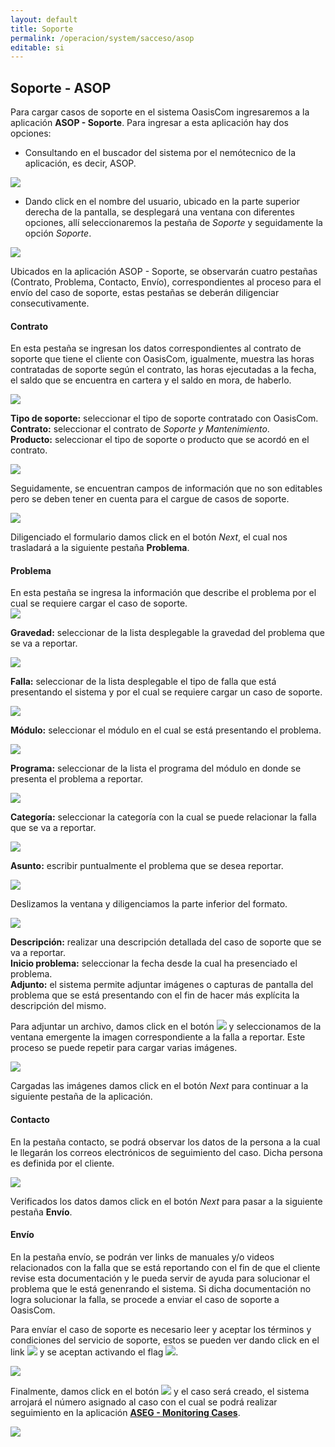 ```yaml
---
layout: default
title: Soporte
permalink: /operacion/system/sacceso/asop
editable: si
---
```


## Soporte - ASOP

Para cargar casos de soporte en el sistema OasisCom ingresaremos a la aplicación **ASOP - Soporte**. Para ingresar a esta aplicación hay dos opciones:  

 * Consultando en el buscador del sistema por el nemótecnico de la aplicación, es decir, ASOP.  

![](ASOP1.png)

* Dando click en el nombre del usuario, ubicado en la parte superior derecha de la pantalla, se desplegará una ventana con diferentes opciones, allí seleccionaremos la pestaña de _Soporte_ y seguidamente la opción _Soporte_.  

![](ASOP2.png)

Ubicados en la aplicación ASOP - Soporte, se observarán cuatro pestañas (Contrato, Problema, Contacto, Envío), correspondientes al proceso para el envío del caso de soporte, estas pestañas se deberán diligenciar consecutivamente.  


#### Contrato

En esta pestaña se ingresan los datos correspondientes al contrato de soporte que tiene el cliente con OasisCom, igualmente, muestra las horas contratadas de soporte según el contrato, las horas ejecutadas a la fecha, el saldo que se encuentra en cartera y el saldo en mora, de haberlo.  

![](ASOP3.png)

**Tipo de soporte:** seleccionar el tipo de soporte contratado con OasisCom.  
**Contrato:** seleccionar el contrato de _Soporte y Mantenimiento_.  
**Producto:** seleccionar el tipo de soporte o producto que se acordó en el contrato.   

![](producto.png)

Seguidamente, se encuentran campos de información que no son editables pero se deben tener en cuenta para el cargue de casos de soporte.  

![](horas.png)

Diligenciado el formulario damos click en el botón _Next_, el cual nos trasladará a la siguiente pestaña **Problema**.  


#### Problema

En esta pestaña se ingresa la información que describe el problema por el cual se requiere cargar el caso de soporte.  
![](ASOP4.png)

**Gravedad:** seleccionar de la lista desplegable la gravedad del problema que se va a reportar. 

![](gravedad.png)

**Falla:** seleccionar de la lista desplegable el tipo de falla que está presentando el sistema y por el cual se requiere cargar un caso de soporte.  

![](falla.png)

**Módulo:** seleccionar el módulo en el cual se está presentando el problema.

![](modulo.png)

**Programa:** seleccionar de la lista el programa del módulo en donde se presenta el problema a reportar.  

![](programa.png)

**Categoría:** seleccionar la categoría con la cual se puede relacionar la falla que se va a reportar.  

![](categoria.png)

**Asunto:** escribir puntualmente el problema que se desea reportar.  

![](asunto.png)

Deslizamos la ventana y diligenciamos la parte inferior del formato.

![](ASOP5.png)

**Descripción:** realizar una descripción detallada del caso de soporte que se va a reportar.  
**Inicio problema:** seleccionar la fecha desde la cual ha presenciado el problema.  
**Adjunto:** el sistema permite adjuntar imágenes o capturas de pantalla del problema que se está presentando con el fin de hacer más explícita la descripción del mismo.  

Para adjuntar un archivo, damos click en el botón ![](choose.png) y seleccionamos de la ventana emergente la imagen correspondiente a la falla a reportar. Este proceso se puede repetir para cargar varias imágenes.  

![](adjunto.png)

Cargadas las imágenes damos click en el botón _Next_ para continuar a la siguiente pestaña de la aplicación.  

#### Contacto

En la pestaña contacto, se podrá observar los datos de la persona a la cual le llegarán los correos electrónicos de seguimiento del caso. Dicha persona es definida por el cliente.  

![](contacto.png)

Verificados los datos damos click en el botón _Next_ para pasar a la siguiente pestaña **Envío**.  

#### Envío

En la pestaña envío, se podrán ver links de manuales y/o videos relacionados con la falla que se está reportando con el fin de que el cliente revise esta documentación y le pueda servir de ayuda para solucionar el problema que le está genenrando el sistema. Si dicha documentación no logra solucionar la falla, se procede a enviar el caso de soporte a OasisCom.  

Para envíar el caso de soporte es necesario leer y aceptar los términos y condiciones del servicio de soporte, estos se pueden ver dando click en el link ![](terminos.png) y se aceptan activando el flag ![](flag.png).  

![](manual.png)

Finalmente, damos click en el botón ![](submit.png) y el caso será creado, el sistema arrojará el número asignado al caso con el cual se podrá realizar seguimiento en la aplicación [**ASEG - Monitoring Cases**](http://docs.oasiscom.com/Operacion/System/sacceso/aseg).

![](numerodecaso.png)